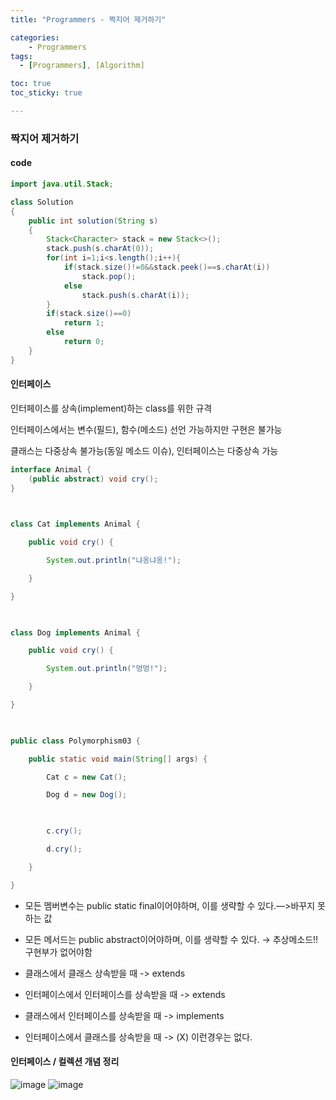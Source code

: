 ```yaml
---
title: "Programmers - 짝지어 제거하기"

categories:
    - Programmers
tags:
  - [Programmers], [Algorithm]

toc: true
toc_sticky: true

---
```

### 짝지어 제거하기

#### code
```java
import java.util.Stack;

class Solution
{
    public int solution(String s)
    {
        Stack<Character> stack = new Stack<>();
        stack.push(s.charAt(0));
        for(int i=1;i<s.length();i++){
            if(stack.size()!=0&&stack.peek()==s.charAt(i))
                stack.pop();
            else
                stack.push(s.charAt(i));
        }
        if(stack.size()==0)
            return 1;
        else
            return 0;
    }
}
```
#### 인터페이스
인터페이스를 상속(implement)하는 class를 위한 규격

인터페이스에서는 변수(필드), 함수(메소드) 선언 가능하지만 구현은 불가능

클래스는 다중상속 불가능(동일 메소드 이슈), 인터페이스는 다중상속 가능

```java
interface Animal {
	(public abstract) void cry(); 
}

 

class Cat implements Animal {

    public void cry() {

        System.out.println("냐옹냐옹!");

    }

}

 

class Dog implements Animal {

    public void cry() {

        System.out.println("멍멍!");

    }

}

 

public class Polymorphism03 {

    public static void main(String[] args) {

        Cat c = new Cat();

        Dog d = new Dog();

 

        c.cry();

        d.cry();

    }

}
```

- 모든 멤버변수는 public static final이어야하며, 이를 생략할 수 있다.—>바꾸지 못하는 값
- 모든 메서드는 public abstract이어야하며, 이를 생략할 수 있다. → 추상메소드!! 구현부가 없어야함

- 클래스에서 클래스 상속받을 때 -> extends
- 인터페이스에서 인터페이스를 상속받을 때 -> extends
- 클래스에서 인터페이스를 상속받을 때 -> implements
- 인터페이스에서 클래스를 상속받을 때 -> (X) 이런경우는 없다.

#### 인터페이스 / 컬렉션 개념 정리
![image](https://github.com/ssoxong/ssoxong.github.io/assets/112956015/977cd429-fbde-4319-8c60-a33ed9148f53)
![image](https://github.com/ssoxong/ssoxong.github.io/assets/112956015/6feb8209-c1f9-49a1-a381-c886cfbcafbf)
